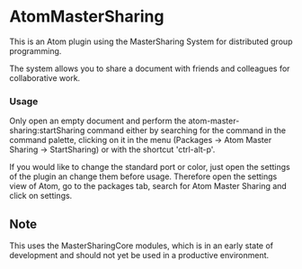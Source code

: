 # AtomMasterSharing

This is an Atom plugin using the MasterSharing System for distributed group programming.

The system allows you to share a document with friends and colleagues for collaborative work.

### Usage

Only open an empty document and perform the atom-master-sharing:startSharing command either by searching for the command in the command palette, clicking on it in the menu (Packages -> Atom Master Sharing -> StartSharing) or with the shortcut 'ctrl-alt-p'.

If you would like to change the standard port or color, just open the settings of the plugin an change them before usage.
Therefore open the settings view of Atom, go to the packages tab, search for Atom Master Sharing and click on settings.


## Note
This uses the MasterSharingCore modules, which is in an early state of development and should not yet be used in a productive environment.
